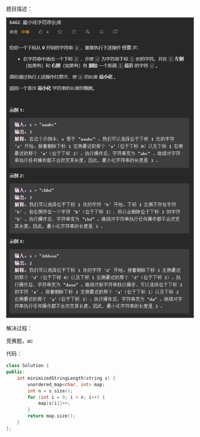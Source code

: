题目描述：

![image](/basical/string/image/image73.png)

解决过程：

竞赛题，ac

代码：

```cpp
class Solution {
public:
    int minimizedStringLength(string s) {
        unordered_map<char, int> map;
        int n = s.size();
        for (int i = 0; i < n; i++) {
            map[s[i]]++;
        }
        return map.size();
    }
};
```